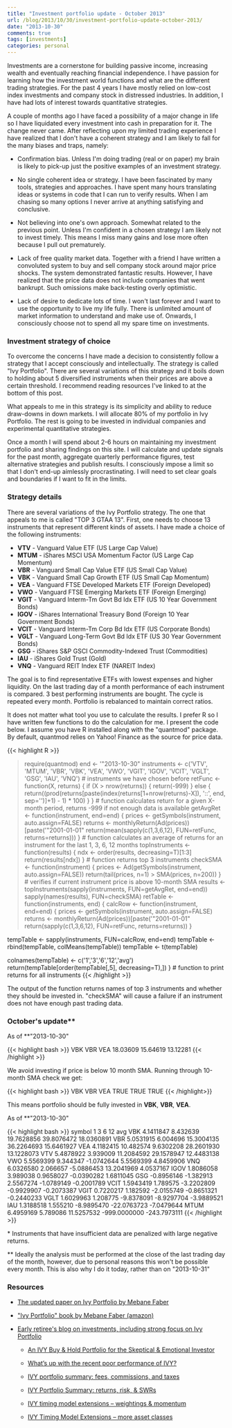 ```yaml
---
title: "Investment portfolio update - October 2013"
url: /blog/2013/10/30/investment-portfolio-update-october-2013/
date: "2013-10-30"
comments: true
tags: [investments]
categories: personal
---
```


Investments are a cornerstone for building passive income, increasing wealth and eventually reaching financial independence. I have passion for learning how the investment world functions and what are the different trading strategies. For the past 4 years I have mostly relied on low-cost index investments and company stock in distressed industries. In addition, I have had lots of interest towards quantitative strategies.

A couple of months ago I have faced a possibility of a major change in life so I have liquidated every investment into cash in preparation for it. The change never came. After reflecting upon my limited trading experience I have realized that I don't have a coherent strategy and I am likely to fall for the many biases and traps, namely:

* Confirmation bias. Unless I'm doing trading (real or on paper) my brain is likely to pick-up just the positive examples of an investment strategy.

* No single coherent idea or strategy. I have been fascinated by many tools, strategies and approaches. I have spent many hours translating ideas or systems in code that I can run to verify results. When I am chasing so many options I never arrive at anything satisfying and conclusive.

* Not believing into one's own approach. Somewhat related to the previous point. Unless I'm confident in a chosen strategy I am likely not to invest timely. This means I miss many gains and lose more often because I pull out prematurely.

* Lack of free quality market data. Together with a friend I have written a convoluted system to buy and sell company stock around major price shocks. The system demonstrated fantastic results. However, I have realized that the price data does not include companies that went bankrupt. Such omissions make back-testing overly optimistic.

* Lack of desire to dedicate lots of time. I won't last forever and I want to use the opportunity to live my life fully. There is unlimited amount of market information to understand and make use of. Onwards, I consciously choose not to spend all my spare time on investments.

### Investment strategy of choice

To overcome the concerns I have made a decision to consistently follow a strategy that I accept consciously and intellectually. The strategy is called "Ivy Portfolio". There are several variations of this strategy and it boils down to holding about 5 diversified instruments when their prices are above a certain threshold. I recommend reading resources I've linked to at the bottom of this post.

What appeals to me in this strategy is its simplicity and ability to reduce draw-downs in down markets. I will allocate 80% of my portfolio in Ivy Portfolio. The rest is going to be invested in individual companies and experimental quantitative strategies.

Once a month I will spend about 2-6 hours on maintaining my investment portfolio and sharing findings on this site. I will calculate and update signals for the past month, aggregate quarterly performance figures, test alternative strategies and publish results. I consciously impose a limit so that I don't end-up aimlessly procrastinating. I will need to set clear goals and boundaries if I want to fit in the limits.

### Strategy details

There are several variations of the Ivy Portfolio strategy. The one that appeals to me is called "TOP 3 GTAA 13". First, one needs to choose 13 instruments that represent different kinds of assets. I have made a choice of the following instruments:

 - **VTV** - Vanguard Value ETF (US Large Cap Value)
 - **MTUM** - iShares MSCI USA Momentum Factor (US Large Cap Momentum)
 - **VBR** - Vanguard Small Cap Value ETF (US Small Cap Value)
 - **VBK** - Vanguard Small Cap Growth ETF (US Small Cap Momentum)
 - **VEA** - Vanguard FTSE Developed Markets ETF (Foreign Developed)
 - **VWO** - Vanguard FTSE Emerging Markets ETF (Foreign Emerging)
 - **VGIT** - Vanguard Interm-Tm Govt Bd Idx ETF (US 10 Year Government Bonds)
 - **IGOV** - iShares International Treasury Bond (Foreign 10 Year Government Bonds)
 - **VCIT** - Vanguard Interm-Tm Corp Bd Idx ETF (US Corporate Bonds)
 - **VGLT** - Vanguard Long-Term Govt Bd Idx ETF (US 30 Year Government Bonds)
 - **GSG** - iShares S&P GSCI Commodity-Indexed Trust (Commodities)
 - **IAU** - iShares Gold Trust (Gold)
 - **VNQ** - Vanguard REIT Index ETF (NAREIT Index)

The goal is to find representative ETFs with lowest expenses and higher liquidity. On the last trading day of a month performance of each instrument is compared. 3 best performing instruments are bought. The cycle is repeated every month. Portfolio is rebalanced to maintain correct ratios.

It does not matter what tool you use to calculate the results. I prefer R so I have written few functions to do the calculation for me. I present the code below. I assume you have R installed along with the "quantmod" package. By default, quantmod relies on Yahoo! Finance as the source for price data.

{{< highlight R >}}
> require(quantmod)
> end <- '"2013-10-30"
> instruments <- c('VTV', 'MTUM', 'VBR', 'VBK', 'VEA', 'VWO', 'VGIT', 'IGOV', 'VCIT', 'VGLT', 'GSG', 'IAU', 'VNQ') # instruments we have chosen before
> retFunc <- function(X, returns) {
  if (X > nrow(returns)) {
    return(-999)
  } else {
    return((prod(returns[paste(index(returns[1+nrow(returns)-X]), '::', end, sep='')]+1) - 1) * 100)
  }
} # function calculates return for a given X-month period, returns -999 if not enough data is available
> getAvgRet <- function(instrument, end=end) {
  prices <- getSymbols(instrument, auto.assign=FALSE)
  returns <- monthlyReturn(Ad(prices))[paste('"2001-01-01"
  return(mean(sapply(c(1,3,6,12), FUN=retFunc, returns=returns)))
} # function calculates an average of returns for an instrument for the last 1, 3, 6, 12 months
> topInstruments <- function(results) {
  ndx <- order(results, decreasing=T)[1:3]
  return(results[ndx])
} # function returns top 3 instruments
> checkSMA <- function(instrument) {
  prices <- Ad(getSymbols(instrument, auto.assign=FALSE))
  return(tail(prices, n=1) > SMA(prices, n=200))
} # verifies if current instrument price is above 10-month SMA
> results <- topInstruments(sapply(instruments, FUN=getAvgRet, end=end))
> sapply(names(results), FUN=checkSMA)
> retTable <- function(instruments, end) {
  calcRow <- function(instrument, end=end) {
    prices <- getSymbols(instrument, auto.assign=FALSE)
    returns <- monthlyReturn(Ad(prices))[paste('"2001-01-01"
    return(sapply(c(1,3,6,12), FUN=retFunc, returns=returns))
  }

  tempTable <- sapply(instruments, FUN=calcRow, end=end)
  tempTable <- rbind(tempTable, colMeans(tempTable))
  tempTable <- t(tempTable)

  colnames(tempTable) <- c('1','3','6','12','avg')
  return(tempTable[order(tempTable[,5], decreasing=T),])
} # function to print returns for all instruments
{{< /highlight >}}

The output of the function returns names of top 3 instruments and whether they should be invested in. "checkSMA" will cause a failure if an instrument does not have enough past trading data.

### October's update**

As of **"2013-10-30"

{{< highlight bash >}}
     VBK      VBR      VEA
18.03609 15.64619 13.12281
{{< /highlight >}}

We avoid investing if price is below 10 month SMA. Running through 10-month SMA check we get:

{{< highlight bash >}}
 VBK  VBR  VEA
TRUE TRUE TRUE
{{< /highlight>}}

This means portfolio should be fully invested in **VBK**, **VBR**, **VEA**.

As of **"2013-10-30"

{{< highlight bash >}}
symbol        1         3          6           12          avg
VBK   4.1411847  8.432639 19.7628856   39.8076472   18.0360891
VBR   5.0531915  6.004696 15.3004135   36.2264693   15.6461927
VEA   4.1182415 10.482574  9.6302208   28.2601930   13.1228073
VTV   5.4878922  3.939009 11.2084592   29.1578947   12.4483138
VWO   5.5569399  9.344347 -1.0742644    5.5569399    4.8459906
VNQ   6.0326580  2.066657 -5.0886453   13.2041969    4.0537167
IGOV  1.8086058  3.989038  0.9658027   -0.0390282    1.6811045
GSG  -0.8956146 -1.382913  2.5567274   -1.0789149   -0.2001789
VCIT  1.5943419  1.789575 -3.2202809   -0.9929907   -0.2073387
VGIT  0.7220217  1.182592 -2.0155749   -0.8651321   -0.2440233
VGLT  1.6029963  1.208775 -9.8378091   -8.9297704   -3.9889521
IAU   1.3188518  1.555210 -8.9895470  -22.0763723   -7.0479644
MTUM  6.4959169  5.789086 11.5257532 -999.0000000 -243.7973111
{{< /highlight >}}

\* Instruments that have insufficient data are penalized with large negative returns.

\*\* Ideally the analysis must be performed at the close of the last trading day of the month, however, due to personal reasons this won't be possible every month. This is also why I do it today, rather than on "2013-10-31"

### Resources

 * [The updated paper on Ivy Portfolio by Mebane Faber](http://www.mebanefaber.com/2013/06/14/qtaa-update-conclustions-and-faqs/)

 * ["Ivy Portfolio" book by Mebane Faber (amazon)](http://www.amazon.com/The-Ivy-Portfolio-Endowments-Markets/dp/1118008855)

 * [Early retiree's blog on investments, including strong focus on Ivy Portfolio](http://investingforaliving.wordpress.com/)

   - [An IVY Buy & Hold Portfolio for the Skeptical & Emotional Investor](http://investingforaliving.wordpress.com/2013/09/20/an-ivy-buy-hold-portfolio-for-the-skeptical-emotional-investor/)

   - [What’s up with the recent poor performance of IVY?](http://investingforaliving.wordpress.com/2013/08/05/whats-up-with-the-recent-poor-performance-of-ivy/)

   - [IVY portfolio summary: fees, commissions, and taxes](http://investingforaliving.wordpress.com/2013/07/26/ivy-portfolio-summary-fees-commissions-and-taxes/)

   - [IVY Portfolio Summary: returns, risk, & SWRs](http://investingforaliving.wordpress.com/2013/07/21/ivy-portfolio-summary-returns-risk-swrs/)

   - [IVY timing model extensions – weightings & momentum](http://investingforaliving.wordpress.com/2013/07/15/ivy-timing-model-extensions-weightings-momentum/)

   - [IVY Timing Model Extensions – more asset classes](http://investingforaliving.wordpress.com/2013/07/13/ivy-timing-model-extensions-more-asset-classes/)
